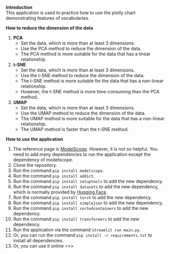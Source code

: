 **Introduction**  
This application is used to practice how to use the plotly chart demonstrating features of vocabularies.

**How to reduce the dimension of the data**

1. **PCA**
    - Set the data, which is more than at least 3 dimensions.
    - Use the PCA method to reduce the dimension of the data.
    - The PCA method is more suitable for the data that has a linear relationship.
2. **t-SNE**
    - Set the data, which is more than at least 3 dimensions.
    - Use the t-SNE method to reduce the dimension of the data.
    - The t-SNE method is more suitable for the data that has a non-linear relationship.
    - However, the t-SNE method is more time-consuming than the PCA method.
3. **UMAP**
    - Set the data, which is more than at least 3 dimensions.
    - Use the UMAP method to reduce the dimension of the data.
    - The UMAP method is more suitable for the data that has a non-linear relationship.
    - The UMAP method is faster than the t-SNE method.

**How to use the application**

1. The reference page
   is [ModelScope](https://www.modelscope.cn/models/iic/nlp_gte_sentence-embedding_chinese-large/summary). However, it
   is not so helpful. You need to add many dependencies to run the application except the dependency of modelscope.
2. Clone the repository.
3. Run the command `pip install modelscope`.
4. Run the command `pip install addict`.
5. Run the command `pip install setuptools` to add the new dependency.
6. Run the command `pip install datasets` to add the new dependency, which is normally provided
   by [Hugging Face](https://huggingface.co/).
7. Run the command `pip install torch` to add the new dependency.
8. Run the command `pip install simplejson` to add the new dependency.
9. Run the command `pip install sortedcontainers` to add the new dependency.
10. Run the command `pip install transformers` to add the new dependency.
9. Run the application via the command `streamlit run main.py`.
10. Or, you can run the command `pip install -r requirements.txt` to install all dependencies.
11. Or, you can use it online >>> 